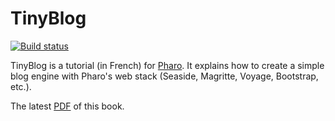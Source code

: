 # TinyBlog

[![Build status][badge]][travis]

TinyBlog is a tutorial (in French) for [Pharo](www.pharo.org).
It explains how to create a simple blog engine with Pharo's web stack (Seaside, Magritte, Voyage, Bootstrap, etc.).

[travis]: https://travis-ci.org/SquareBracketAssociates/TinyBlogTutorial
[badge]: https://travis-ci.org/SquareBracketAssociates/TinyBlogTutorial.svg?branch=master

The latest [PDF](https://github.com/SquareBracketAssociates/TinyBlogTutorial/releases/download/continuous/TinyBlog-FR.pdf) of this book.
